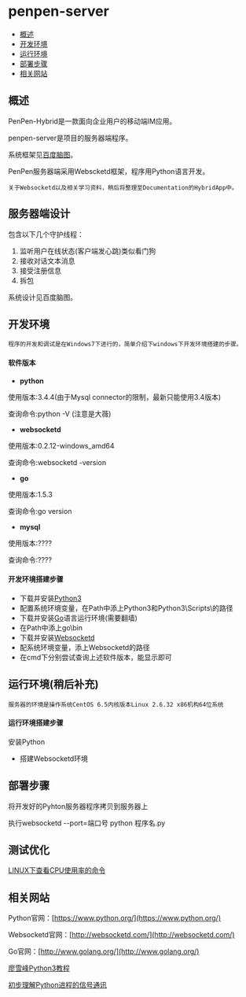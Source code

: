 # penpen-server

* [概述](#概述)
* [开发环境](#开发环境)
* [运行环境](#运行环境)
* [部署步骤](#部署步骤)
* [相关网站](#相关网站)

## 概述

PenPen-Hybrid是一款面向企业用户的移动端IM应用。

penpen-server是项目的服务器端程序。

系统框架见[百度脑图](http://naotu.baidu.com/file/057cee4fc39355125d9fe58789efc154)。

PenPen服务器端采用Webscketd框架，程序用Python语言开发。

```
关于Websocketd以及相关学习资料，稍后将整理至Documentation的HybridApp中。
```

## 服务器端设计

包含以下几个守护线程：

1. 监听用户在线状态(客户端发心跳)类似看门狗
2. 接收对话文本消息
3. 接受注册信息
4. 拆包

系统设计见百度脑图。

## 开发环境

```
程序的开发和调试是在Windows7下进行的，简单介绍下windows下开发环境搭建的步骤。
```

#### 软件版本

- **python**

使用版本:3.4.4(由于Mysql connector的限制，最新只能使用3.4版本)

查询命令:python -V (注意是大薇)

- **websocketd**

使用版本:0.2.12-windows_amd64

查询命令:websocketd -version

- **go**

使用版本:1.5.3

查询命令:go version

- **mysql**

使用版本:????

查询命令:????

#### 开发环境搭建步骤

- 下载并安装[Python3](https://www.python.org/)
- 配置系统环境变量，在Path中添上Python3和Python3\Scripts\的路径
- 下载并安装[Go](http://www.golang.org/)语言运行环境(需要翻墙)
- 在Path中添上go\bin
- 下载并安装[Websocketd](http://websocketd.com/)
- 配系统环境变量，添上Websocketd的路径
- 在cmd下分别尝试查询上述软件版本，能显示即可


## 运行环境(稍后补充)

```
服务器的环境是操作系统CentOS 6.5内核版本Linux 2.6.32 x86机构64位系统
```

#### 运行环境搭建步骤

安装Python

- 搭建Websocketd环境


## 部署步骤

将开发好的Pyhton服务器程序拷贝到服务器上

执行websocketd --port=端口号 python 程序名.py


## 测试优化

[LINUX下查看CPU使用率的命令](http://www.cnblogs.com/Wen-Man/archive/2011/04/04/2373771.html)

## 相关网站

Python官网：[https://www.python.org/](https://www.python.org/)

Websocketd官网：[http://websocketd.com/](http://websocketd.com/)

Go官网：[http://www.golang.org/](http://www.golang.org/)

[廖雪峰Python3教程](http://www.liaoxuefeng.com/wiki/0014316089557264a6b348958f449949df42a6d3a2e542c000)

[初步理解Python进程的信号通讯](http://www.jb51.net/article/63787.htm)